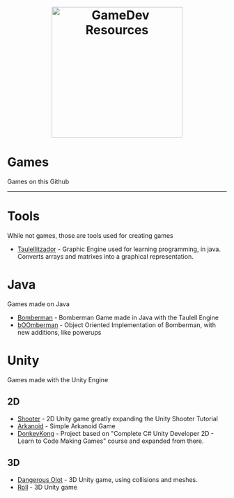 <h1 align="center"> <br> <img width="300" src="http://getdrawings.com/images/video-game-controller-drawing-11.png" alt="GameDev Resources"> <br> </h1>

# Games

Games on this Github

  
  -------

# Tools

While not games, those are tools used for creating games

* [Taulellitzador](https://github.com/malbareda/Taulellitzador) - Graphic Engine used for learning programming, in java. Converts arrays and matrixes into a graphical representation.


# Java

Games made on Java

* [Bomberman](https://github.com/malbareda/Bomberman2) - Bomberman Game made in Java with the Taulell Engine
* [bOOmberman](https://github.com/malbareda/Bomberman2/tree/BombermanOO) - Object Oriented Implementation of Bomberman, with new additions, like powerups


# Unity

Games made with the Unity Engine 

## 2D

* [Shooter](https://github.com/malbareda/shooter) - 2D Unity game greatly expanding the Unity Shooter Tutorial
* [Arkanoid]() - Simple Arkanoid Game
* [DonkeyKong](https://github.com/malbareda/DonkeyKong) - Project based on "Complete C# Unity Developer 2D - Learn to Code Making Games" course and expanded from there.

## 3D

* [Dangerous Olot](https://github.com/malbareda/shooter)  - 3D Unity game, using collisions and meshes.
* [Roll](https://github.com/malbareda/Roll) - 3D Unity game


